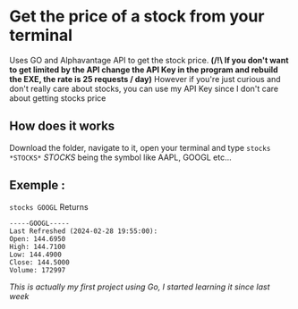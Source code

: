 # Get the price of a stock from your terminal

Uses GO and Alphavantage API to get the stock price. 
**(/!\ If you don't want to get limited by the API change the API Key in the program and rebuild the EXE, the rate is 25 requests / day)**
However if you're just curious and don't really care about stocks, you can use my API Key since I don't care about getting stocks price

## How does it works 

Download the folder, navigate to it, open your terminal and type
```stocks *STOCKS*```
*STOCKS* being the symbol like AAPL, GOOGL etc...

## Exemple : 

```stocks GOOGL```
Returns
```
-----GOOGL-----
Last Refreshed (2024-02-28 19:55:00):
Open: 144.6950
High: 144.7100
Low: 144.4900
Close: 144.5000
Volume: 172997
```



*This is actually my first project using Go, I started learning it since last week*
